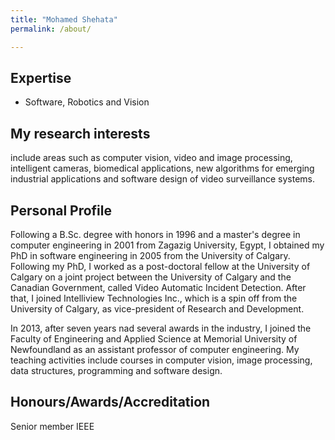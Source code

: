```yaml
---
title: "Mohamed Shehata"
permalink: /about/

---
```

## Expertise
* Software, Robotics and Vision

## My research interests

<p class="text-justify">include areas such as computer vision, video and image processing, intelligent cameras, biomedical applications, new algorithms for emerging industrial applications and software design of video surveillance systems.</p>



## Personal Profile
<p class="text-justify">Following a B.Sc. degree with honors in 1996 and a master's degree in computer engineering in 2001 from Zagazig University, Egypt, I obtained my PhD in software engineering in 2005 from the University of Calgary. Following my PhD, I worked as a post-doctoral fellow at the University of Calgary on a joint project between the University of Calgary and the Canadian Government, called Video Automatic Incident Detection. After that, I joined Intelliview Technologies Inc., which is a spin off from the University of Calgary, as vice-president of Research and Development.

In 2013, after seven years nad several awards in the industry, I joined the Faculty of Engineering and Applied Science at Memorial University of Newfoundland as an assistant professor of computer engineering. My teaching activities include courses in computer vision, image processing, data structures, programming and software design.</p>


## Honours/Awards/Accreditation
Senior member IEEE
